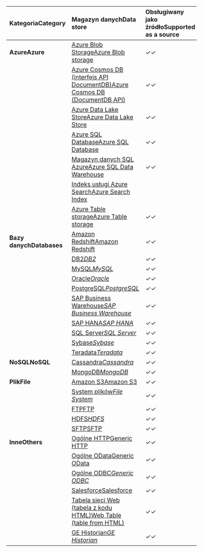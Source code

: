 | <span data-ttu-id="71d7d-101">Kategoria</span><span class="sxs-lookup"><span data-stu-id="71d7d-101">Category</span></span> | <span data-ttu-id="71d7d-102">Magazyn danych</span><span class="sxs-lookup"><span data-stu-id="71d7d-102">Data store</span></span> | <span data-ttu-id="71d7d-103">Obsługiwany jako źródło</span><span class="sxs-lookup"><span data-stu-id="71d7d-103">Supported as a source</span></span> | <span data-ttu-id="71d7d-104">Obsługiwany jako ujście</span><span class="sxs-lookup"><span data-stu-id="71d7d-104">Supported as a sink</span></span> |
|:--- |:--- |:--- |:--- |
| <span data-ttu-id="71d7d-105">**Azure**</span><span class="sxs-lookup"><span data-stu-id="71d7d-105">**Azure**</span></span> |[<span data-ttu-id="71d7d-106">Azure Blob Storage</span><span class="sxs-lookup"><span data-stu-id="71d7d-106">Azure Blob storage</span></span>](../articles/data-factory/data-factory-azure-blob-connector.md) |<span data-ttu-id="71d7d-107">✓</span><span class="sxs-lookup"><span data-stu-id="71d7d-107">✓</span></span> |<span data-ttu-id="71d7d-108">✓</span><span class="sxs-lookup"><span data-stu-id="71d7d-108">✓</span></span> |
| &nbsp; |[<span data-ttu-id="71d7d-109">Azure Cosmos DB (interfejs API DocumentDB)</span><span class="sxs-lookup"><span data-stu-id="71d7d-109">Azure Cosmos DB (DocumentDB API)</span></span>](../articles/data-factory/data-factory-azure-documentdb-connector.md) |<span data-ttu-id="71d7d-110">✓</span><span class="sxs-lookup"><span data-stu-id="71d7d-110">✓</span></span> |<span data-ttu-id="71d7d-111">✓</span><span class="sxs-lookup"><span data-stu-id="71d7d-111">✓</span></span> |
| &nbsp; |[<span data-ttu-id="71d7d-112">Azure Data Lake Store</span><span class="sxs-lookup"><span data-stu-id="71d7d-112">Azure Data Lake Store</span></span>](../articles/data-factory/data-factory-azure-datalake-connector.md) |<span data-ttu-id="71d7d-113">✓</span><span class="sxs-lookup"><span data-stu-id="71d7d-113">✓</span></span> |<span data-ttu-id="71d7d-114">✓</span><span class="sxs-lookup"><span data-stu-id="71d7d-114">✓</span></span> |
| &nbsp; |[<span data-ttu-id="71d7d-115">Azure SQL Database</span><span class="sxs-lookup"><span data-stu-id="71d7d-115">Azure SQL Database</span></span>](../articles/data-factory/data-factory-azure-sql-connector.md) |<span data-ttu-id="71d7d-116">✓</span><span class="sxs-lookup"><span data-stu-id="71d7d-116">✓</span></span> |<span data-ttu-id="71d7d-117">✓</span><span class="sxs-lookup"><span data-stu-id="71d7d-117">✓</span></span> |
| &nbsp; |[<span data-ttu-id="71d7d-118">Magazyn danych SQL Azure</span><span class="sxs-lookup"><span data-stu-id="71d7d-118">Azure SQL Data Warehouse</span></span>](../articles/data-factory/data-factory-azure-sql-data-warehouse-connector.md) |<span data-ttu-id="71d7d-119">✓</span><span class="sxs-lookup"><span data-stu-id="71d7d-119">✓</span></span> |<span data-ttu-id="71d7d-120">✓</span><span class="sxs-lookup"><span data-stu-id="71d7d-120">✓</span></span> |
| &nbsp; |[<span data-ttu-id="71d7d-121">Indeks usługi Azure Search</span><span class="sxs-lookup"><span data-stu-id="71d7d-121">Azure Search Index</span></span>](../articles/data-factory/data-factory-azure-search-connector.md) | |<span data-ttu-id="71d7d-122">✓</span><span class="sxs-lookup"><span data-stu-id="71d7d-122">✓</span></span> |
| &nbsp; |[<span data-ttu-id="71d7d-123">Azure Table storage</span><span class="sxs-lookup"><span data-stu-id="71d7d-123">Azure Table storage</span></span>](../articles/data-factory/data-factory-azure-table-connector.md) |<span data-ttu-id="71d7d-124">✓</span><span class="sxs-lookup"><span data-stu-id="71d7d-124">✓</span></span> |<span data-ttu-id="71d7d-125">✓</span><span class="sxs-lookup"><span data-stu-id="71d7d-125">✓</span></span> |
| <span data-ttu-id="71d7d-126">**Bazy danych**</span><span class="sxs-lookup"><span data-stu-id="71d7d-126">**Databases**</span></span> |[<span data-ttu-id="71d7d-127">Amazon Redshift</span><span class="sxs-lookup"><span data-stu-id="71d7d-127">Amazon Redshift</span></span>](../articles/data-factory/data-factory-amazon-redshift-connector.md) |<span data-ttu-id="71d7d-128">✓</span><span class="sxs-lookup"><span data-stu-id="71d7d-128">✓</span></span> | |
| &nbsp; |<span data-ttu-id="71d7d-129">[DB2](../articles/data-factory/data-factory-onprem-db2-connector.md)*</span><span class="sxs-lookup"><span data-stu-id="71d7d-129">[DB2](../articles/data-factory/data-factory-onprem-db2-connector.md)*</span></span> |<span data-ttu-id="71d7d-130">✓</span><span class="sxs-lookup"><span data-stu-id="71d7d-130">✓</span></span> | |
| &nbsp; |<span data-ttu-id="71d7d-131">[MySQL](../articles/data-factory/data-factory-onprem-mysql-connector.md)*</span><span class="sxs-lookup"><span data-stu-id="71d7d-131">[MySQL](../articles/data-factory/data-factory-onprem-mysql-connector.md)*</span></span> |<span data-ttu-id="71d7d-132">✓</span><span class="sxs-lookup"><span data-stu-id="71d7d-132">✓</span></span> | |
| &nbsp; |<span data-ttu-id="71d7d-133">[Oracle](../articles/data-factory/data-factory-onprem-oracle-connector.md)*</span><span class="sxs-lookup"><span data-stu-id="71d7d-133">[Oracle](../articles/data-factory/data-factory-onprem-oracle-connector.md)*</span></span> |<span data-ttu-id="71d7d-134">✓</span><span class="sxs-lookup"><span data-stu-id="71d7d-134">✓</span></span> |<span data-ttu-id="71d7d-135">✓</span><span class="sxs-lookup"><span data-stu-id="71d7d-135">✓</span></span> |
| &nbsp; |<span data-ttu-id="71d7d-136">[PostgreSQL](../articles/data-factory/data-factory-onprem-postgresql-connector.md)*</span><span class="sxs-lookup"><span data-stu-id="71d7d-136">[PostgreSQL](../articles/data-factory/data-factory-onprem-postgresql-connector.md)*</span></span> |<span data-ttu-id="71d7d-137">✓</span><span class="sxs-lookup"><span data-stu-id="71d7d-137">✓</span></span> | |
| &nbsp; |<span data-ttu-id="71d7d-138">[SAP Business Warehouse](../articles/data-factory/data-factory-sap-business-warehouse-connector.md)*</span><span class="sxs-lookup"><span data-stu-id="71d7d-138">[SAP Business Warehouse](../articles/data-factory/data-factory-sap-business-warehouse-connector.md)*</span></span> |<span data-ttu-id="71d7d-139">✓</span><span class="sxs-lookup"><span data-stu-id="71d7d-139">✓</span></span> | |
| &nbsp; |<span data-ttu-id="71d7d-140">[SAP HANA](../articles/data-factory/data-factory-sap-hana-connector.md)*</span><span class="sxs-lookup"><span data-stu-id="71d7d-140">[SAP HANA](../articles/data-factory/data-factory-sap-hana-connector.md)*</span></span> |<span data-ttu-id="71d7d-141">✓</span><span class="sxs-lookup"><span data-stu-id="71d7d-141">✓</span></span> | |
| &nbsp; |<span data-ttu-id="71d7d-142">[SQL Server](../articles/data-factory/data-factory-sqlserver-connector.md)*</span><span class="sxs-lookup"><span data-stu-id="71d7d-142">[SQL Server](../articles/data-factory/data-factory-sqlserver-connector.md)*</span></span> |<span data-ttu-id="71d7d-143">✓</span><span class="sxs-lookup"><span data-stu-id="71d7d-143">✓</span></span> |<span data-ttu-id="71d7d-144">✓</span><span class="sxs-lookup"><span data-stu-id="71d7d-144">✓</span></span> |
| &nbsp; |<span data-ttu-id="71d7d-145">[Sybase](../articles/data-factory/data-factory-onprem-sybase-connector.md)*</span><span class="sxs-lookup"><span data-stu-id="71d7d-145">[Sybase](../articles/data-factory/data-factory-onprem-sybase-connector.md)*</span></span> |<span data-ttu-id="71d7d-146">✓</span><span class="sxs-lookup"><span data-stu-id="71d7d-146">✓</span></span> | |
| &nbsp; |<span data-ttu-id="71d7d-147">[Teradata](../articles/data-factory/data-factory-onprem-teradata-connector.md)*</span><span class="sxs-lookup"><span data-stu-id="71d7d-147">[Teradata](../articles/data-factory/data-factory-onprem-teradata-connector.md)*</span></span> |<span data-ttu-id="71d7d-148">✓</span><span class="sxs-lookup"><span data-stu-id="71d7d-148">✓</span></span> | |
| <span data-ttu-id="71d7d-149">**NoSQL**</span><span class="sxs-lookup"><span data-stu-id="71d7d-149">**NoSQL**</span></span> |<span data-ttu-id="71d7d-150">[Cassandra](../articles/data-factory/data-factory-onprem-cassandra-connector.md)*</span><span class="sxs-lookup"><span data-stu-id="71d7d-150">[Cassandra](../articles/data-factory/data-factory-onprem-cassandra-connector.md)*</span></span> |<span data-ttu-id="71d7d-151">✓</span><span class="sxs-lookup"><span data-stu-id="71d7d-151">✓</span></span> | |
| &nbsp; |<span data-ttu-id="71d7d-152">[MongoDB](../articles/data-factory/data-factory-on-premises-mongodb-connector.md)*</span><span class="sxs-lookup"><span data-stu-id="71d7d-152">[MongoDB](../articles/data-factory/data-factory-on-premises-mongodb-connector.md)*</span></span> |<span data-ttu-id="71d7d-153">✓</span><span class="sxs-lookup"><span data-stu-id="71d7d-153">✓</span></span> | |
| <span data-ttu-id="71d7d-154">**Plik**</span><span class="sxs-lookup"><span data-stu-id="71d7d-154">**File**</span></span> |[<span data-ttu-id="71d7d-155">Amazon S3</span><span class="sxs-lookup"><span data-stu-id="71d7d-155">Amazon S3</span></span>](../articles/data-factory/data-factory-amazon-simple-storage-service-connector.md) |<span data-ttu-id="71d7d-156">✓</span><span class="sxs-lookup"><span data-stu-id="71d7d-156">✓</span></span> | |
| &nbsp; |<span data-ttu-id="71d7d-157">[System plików](../articles/data-factory/data-factory-onprem-file-system-connector.md)*</span><span class="sxs-lookup"><span data-stu-id="71d7d-157">[File System](../articles/data-factory/data-factory-onprem-file-system-connector.md)*</span></span> |<span data-ttu-id="71d7d-158">✓</span><span class="sxs-lookup"><span data-stu-id="71d7d-158">✓</span></span> |<span data-ttu-id="71d7d-159">✓</span><span class="sxs-lookup"><span data-stu-id="71d7d-159">✓</span></span> |
| &nbsp; |[<span data-ttu-id="71d7d-160">FTP</span><span class="sxs-lookup"><span data-stu-id="71d7d-160">FTP</span></span>](../articles/data-factory/data-factory-ftp-connector.md) |<span data-ttu-id="71d7d-161">✓</span><span class="sxs-lookup"><span data-stu-id="71d7d-161">✓</span></span> | |
| &nbsp; |<span data-ttu-id="71d7d-162">[HDFS](../articles/data-factory/data-factory-hdfs-connector.md)*</span><span class="sxs-lookup"><span data-stu-id="71d7d-162">[HDFS](../articles/data-factory/data-factory-hdfs-connector.md)*</span></span> |<span data-ttu-id="71d7d-163">✓</span><span class="sxs-lookup"><span data-stu-id="71d7d-163">✓</span></span> | |
| &nbsp; |[<span data-ttu-id="71d7d-164">SFTP</span><span class="sxs-lookup"><span data-stu-id="71d7d-164">SFTP</span></span>](../articles/data-factory/data-factory-sftp-connector.md) |<span data-ttu-id="71d7d-165">✓</span><span class="sxs-lookup"><span data-stu-id="71d7d-165">✓</span></span> | |
| <span data-ttu-id="71d7d-166">**Inne**</span><span class="sxs-lookup"><span data-stu-id="71d7d-166">**Others**</span></span> |[<span data-ttu-id="71d7d-167">Ogólne HTTP</span><span class="sxs-lookup"><span data-stu-id="71d7d-167">Generic HTTP</span></span>](../articles/data-factory/data-factory-http-connector.md) |<span data-ttu-id="71d7d-168">✓</span><span class="sxs-lookup"><span data-stu-id="71d7d-168">✓</span></span> | |
| &nbsp; |[<span data-ttu-id="71d7d-169">Ogólne OData</span><span class="sxs-lookup"><span data-stu-id="71d7d-169">Generic OData</span></span>](../articles/data-factory/data-factory-odata-connector.md) |<span data-ttu-id="71d7d-170">✓</span><span class="sxs-lookup"><span data-stu-id="71d7d-170">✓</span></span> | |
| &nbsp; |<span data-ttu-id="71d7d-171">[Ogólne ODBC](../articles/data-factory/data-factory-odbc-connector.md)*</span><span class="sxs-lookup"><span data-stu-id="71d7d-171">[Generic ODBC](../articles/data-factory/data-factory-odbc-connector.md)*</span></span> |<span data-ttu-id="71d7d-172">✓</span><span class="sxs-lookup"><span data-stu-id="71d7d-172">✓</span></span> | |
| &nbsp; |[<span data-ttu-id="71d7d-173">Salesforce</span><span class="sxs-lookup"><span data-stu-id="71d7d-173">Salesforce</span></span>](../articles/data-factory/data-factory-salesforce-connector.md) |<span data-ttu-id="71d7d-174">✓</span><span class="sxs-lookup"><span data-stu-id="71d7d-174">✓</span></span> | |
| &nbsp; |[<span data-ttu-id="71d7d-175">Tabela sieci Web (tabela z kodu HTML)</span><span class="sxs-lookup"><span data-stu-id="71d7d-175">Web Table (table from HTML)</span></span>](../articles/data-factory/data-factory-web-table-connector.md) |<span data-ttu-id="71d7d-176">✓</span><span class="sxs-lookup"><span data-stu-id="71d7d-176">✓</span></span> | |
| &nbsp; |<span data-ttu-id="71d7d-177">[GE Historian](../articles/data-factory/data-factory-odbc-connector.md#ge-historian-store)*</span><span class="sxs-lookup"><span data-stu-id="71d7d-177">[GE Historian](../articles/data-factory/data-factory-odbc-connector.md#ge-historian-store)*</span></span> |<span data-ttu-id="71d7d-178">✓</span><span class="sxs-lookup"><span data-stu-id="71d7d-178">✓</span></span> | | |


